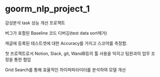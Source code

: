 # goorm_nlp_project_1

감성분석 task 성능 개선 프로젝트

버그가 포함된 Baseline 코드 디버깅(test data sort제거)

캐글에 등록된 테스트셋에 대한 Accuracy를 가지고 스코어를 측정함.

첫 프로젝트로서 Notion, Slack, git, WandB등의 툴 사용을 익히고 팀원과의 업무 조정을 통한 협업

Grid Search를 통해 효율적인 하이퍼파라미터를 분석하여 모델 개선
